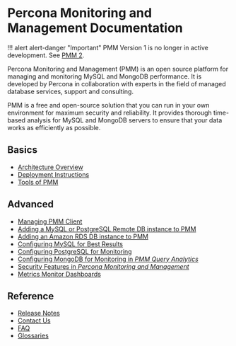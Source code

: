 # Percona Monitoring and Management Documentation

!!! alert alert-danger "Important"
    PMM Version 1 is no longer in active development. See [PMM 2](../2.x/).

Percona Monitoring and Management (PMM) is an open source platform for managing and monitoring MySQL and MongoDB performance. It is developed by Percona in collaboration with experts in the field of managed database services, support and consulting.

PMM is a free and open-source solution that you can run in your own environment for maximum security and reliability. It provides thorough time-based analysis for MySQL and MongoDB servers to ensure that your data works as efficiently as possible.

## Basics

* [Architecture Overview](architecture.md)
* [Deployment Instructions](deploy/index.md)
* [Tools of PMM](tool.md)

## Advanced

* [Managing PMM Client](pmm-admin.md)
* [Adding a MySQL or PostgreSQL Remote DB instance to PMM](remote-instance.md)
* [Adding an Amazon RDS DB instance to PMM](amazon-rds.md)
* [Configuring MySQL for Best Results](conf-mysql.md)
* [Configuring PostgreSQL for Monitoring](conf-postgres.md)
* [Configuring MongoDB for Monitoring in *PMM Query Analytics*](conf-mongodb.md)
* [Security Features in *Percona Monitoring and Management*](security.md)
* [Metrics Monitor Dashboards](index.metrics-monitor.dashboard.md)

## Reference

* [Release Notes](release-notes/index.md)
* [Contact Us](contact.md)
* [FAQ](faq.md)
* [Glossaries](index.glossary.md)
